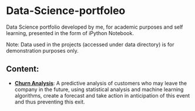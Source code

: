# Data-Science-portfoleo
Data Science portfolio developed by me, for academic purposes and self learning, presented in the form of iPython Notebook.

Note: Data used in the projects (accessed under data directory) is for demonstration purposes only.

## Content:

- **[Churn Analysis](https://github.com/jonascocco/Data-Science-portifoleo/tree/main/Churn_Analysis)**: A predictive analysis of customers who may leave the company in the future, using statistical analysis and machine learning algorithms, create a forecast and take action in anticipation of this event and thus preventing this exit.
